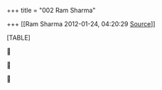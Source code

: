+++
title = "002 Ram Sharma"

+++
[[Ram Sharma	2012-01-24, 04:20:29 [Source](https://groups.google.com/g/bvparishat/c/lcSJ8RNVFRs)]]



[TABLE]








